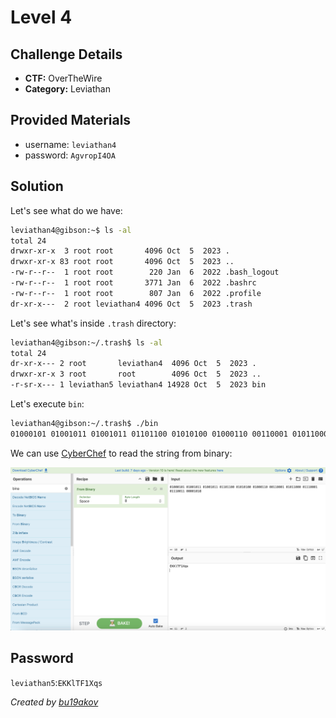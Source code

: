 # Level 4

## Challenge Details 

- **CTF:** OverTheWire
- **Category:** Leviathan

## Provided Materials

- username: `leviathan4`
- password: `AgvropI4OA`

## Solution

Let's see what do we have:

```sh
leviathan4@gibson:~$ ls -al
total 24
drwxr-xr-x  3 root root       4096 Oct  5  2023 .
drwxr-xr-x 83 root root       4096 Oct  5  2023 ..
-rw-r--r--  1 root root        220 Jan  6  2022 .bash_logout
-rw-r--r--  1 root root       3771 Jan  6  2022 .bashrc
-rw-r--r--  1 root root        807 Jan  6  2022 .profile
dr-xr-x---  2 root leviathan4 4096 Oct  5  2023 .trash
```

Let's see what's inside `.trash` directory:

```sh
leviathan4@gibson:~/.trash$ ls -al
total 24
dr-xr-x--- 2 root       leviathan4  4096 Oct  5  2023 .
drwxr-xr-x 3 root       root        4096 Oct  5  2023 ..
-r-sr-x--- 1 leviathan5 leviathan4 14928 Oct  5  2023 bin
```

Let's execute `bin`:

```sh
leviathan4@gibson:~/.trash$ ./bin
01000101 01001011 01001011 01101100 01010100 01000110 00110001 01011000 01110001 01110011 00001010 
```

We can use [CyberChef](https://gchq.github.io/CyberChef/#recipe=From_Binary('Space',8)&input=MDEwMDAxMDEgMDEwMDEwMTEgMDEwMDEwMTEgMDExMDExMDAgMDEwMTAxMDAgMDEwMDAxMTAgMDAxMTAwMDEgMDEwMTEwMDAgMDExMTAwMDEgMDExMTAwMTEgMDAwMDEwMTA) to read the string from binary:

![cyber](./cyber.jpg)

## Password

`leviathan5`:`EKKlTF1Xqs`

*Created by [bu19akov](https://github.com/bu19akov)*